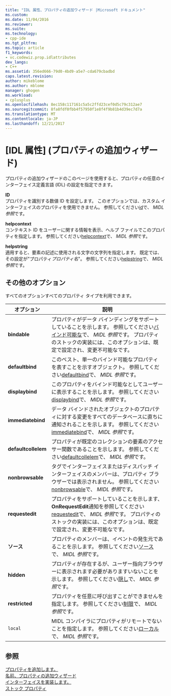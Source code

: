 ```yaml
---
title: "IDL 属性、プロパティの追加ウィザード |Microsoft ドキュメント"
ms.custom: 
ms.date: 11/04/2016
ms.reviewer: 
ms.suite: 
ms.technology:
- cpp-ide
ms.tgt_pltfrm: 
ms.topic: article
f1_keywords:
- vc.codewiz.prop.idlattributes
dev_langs:
- C++
ms.assetid: 356ed666-79d0-4bd9-a5e7-cda679cbadbd
caps.latest.revision: 
author: mikeblome
ms.author: mblome
manager: ghogen
ms.workload:
- cplusplus
ms.openlocfilehash: 8ec158c117161c5a5c2ffd23cef0d5c79c312ae7
ms.sourcegitcommit: 8fa8fdf0fbb4f57950f1e8f4f9b81b4d39ec7d7a
ms.translationtype: MT
ms.contentlocale: ja-JP
ms.lasthandoff: 12/21/2017
---
```

# <a name="idl-attributes-add-property-wizard"></a>[IDL 属性] (プロパティの追加ウィザード)
プロパティの追加ウィザードのこのページを使用すると、プロパティの任意のインターフェイス定義言語 (IDL) の設定を指定できます。  
  
 **ID**  
 プロパティを識別する数値 ID を設定します。 このオプションでは、カスタム インターフェイスのプロパティを使用できません。 参照してください[id](http://msdn.microsoft.com/library/windows/desktop/aa367040)で、 *MIDL 参照*です。  
  
 **helpcontext**  
 コンテキスト ID をユーザーに関する情報を表示、ヘルプ ファイルでこのプロパティを指定します。 参照してください[helpcontext](http://msdn.microsoft.com/library/windows/desktop/aa366851)で、 *MIDL 参照*です。  
  
 **helpstring**  
 適用すると、要素の記述に使用される文字の文字列を指定します。 既定では、その設定が"プロパティ*プロパティ名*"。 参照してください[helpstring](http://msdn.microsoft.com/library/windows/desktop/aa366856)で、 *MIDL 参照*です。  
  
## <a name="other-options"></a>その他のオプション  
 すべてのオプションすべてのプロパティ タイプを利用できます。  
  
|オプション|説明|  
|------------|-----------------|  
|**bindable**|プロパティがデータ バインディングをサポートしていることを示します。 参照してください[バインド可能な](http://msdn.microsoft.com/library/windows/desktop/aa366738)で、 *MIDL 参照*です。 プロパティのストックの実装には、このオプションは、既定で設定され、変更不可能なです。|  
|**defaultbind**|このベスト、単一のバインド可能なプロパティを表すことを示すオブジェクト。 参照してください[defaultbind](http://msdn.microsoft.com/library/windows/desktop/aa366790)で、 *MIDL 参照*です。|  
|**displaybind**|このプロパティをバインド可能なとしてユーザーに表示することを示します。 参照してください[displaybind](http://msdn.microsoft.com/library/windows/desktop/aa366804)で、 *MIDL 参照*です。|  
|**immediatebind**|データ バインドされたオブジェクトのプロパティに対する変更をすべてのデータベースに直ちに通知されることを示します。 参照してください[immediatebind](http://msdn.microsoft.com/library/windows/desktop/aa367045)で、 *MIDL 参照*です。|  
|**defaultcollelem**|プロパティが既定のコレクションの要素のアクセサー関数であることを示します。 参照してください[defaultcollelem](http://msdn.microsoft.com/library/windows/desktop/aa366792)で、 *MIDL 参照*です。|  
|**nonbrowsable**|タグでインターフェイスまたはディスパッチ インターフェイスのメンバーは、プロパティ ブラウザーでは表示されません。 参照してください[nonbrowsable](http://msdn.microsoft.com/library/windows/desktop/aa367117)で、 *MIDL 参照*です。|  
|**requestedit**|プロパティをサポートしていることを示します、 **OnRequestEdit**通知を参照してください[requestedit](http://msdn.microsoft.com/library/windows/desktop/aa367155)で、 *MIDL 参照*です。 プロパティのストックの実装には、このオプションは、既定で設定され、変更不可能なです。|  
|**ソース**|プロパティのメンバーは、イベントの発生元であることを示します。 参照してください[ソース](http://msdn.microsoft.com/library/windows/desktop/aa367166)で、 *MIDL 参照*です。|  
|**hidden**|プロパティが存在するが、ユーザー指向ブラウザーに表示されます必要がありますいないことを示します。 参照してください[隠し](http://msdn.microsoft.com/library/windows/desktop/aa366861)で、 *MIDL 参照*です。|  
|**restricted**|プロパティを任意に呼び出すことができませんを指定します。 参照してください[制限](http://msdn.microsoft.com/library/windows/desktop/aa367157)で、 *MIDL 参照*です。|  
|`local`|MIDL コンパイラにプロパティがリモートでないことを指定します。 参照してください[ローカル](http://msdn.microsoft.com/library/windows/desktop/aa367071)で、 *MIDL 参照*です。|  
  
## <a name="see-also"></a>参照  
 [プロパティを追加します。](../ide/adding-a-property-visual-cpp.md)   
 [名前、プロパティの追加ウィザード](../ide/names-add-property-wizard.md)   
 [インターフェイスを実装します。](../ide/implementing-an-interface-visual-cpp.md)   
 [ストック プロパティ](../ide/stock-properties.md)